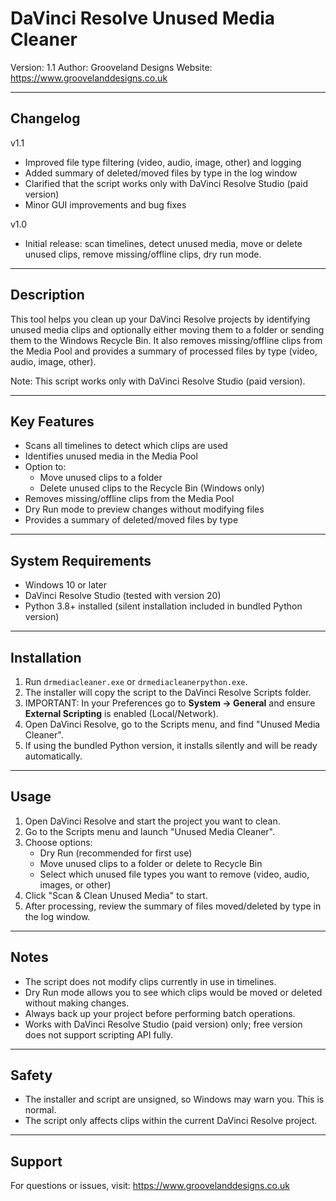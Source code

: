 DaVinci Resolve Unused Media Cleaner
====================================

Version: 1.1
Author: Grooveland Designs
Website: https://www.groovelanddesigns.co.uk

-----
Changelog
-----

v1.1
- Improved file type filtering (video, audio, image, other) and logging
- Added summary of deleted/moved files by type in the log window
- Clarified that the script works only with DaVinci Resolve Studio (paid version)
- Minor GUI improvements and bug fixes

v1.0
- Initial release: scan timelines, detect unused media, move or delete unused clips, remove missing/offline clips, dry run mode.

-----
Description
-----

This tool helps you clean up your DaVinci Resolve projects by identifying unused media clips and optionally either moving them to a folder or sending them to the Windows Recycle Bin. It also removes missing/offline clips from the Media Pool and provides a summary of processed files by type (video, audio, image, other).

Note: This script works only with DaVinci Resolve Studio (paid version).

-----
Key Features
-----

- Scans all timelines to detect which clips are used
- Identifies unused media in the Media Pool
- Option to:
  * Move unused clips to a folder
  * Delete unused clips to the Recycle Bin (Windows only)
- Removes missing/offline clips from the Media Pool
- Dry Run mode to preview changes without modifying files
- Provides a summary of deleted/moved files by type

-----
System Requirements
-----

- Windows 10 or later
- DaVinci Resolve Studio (tested with version 20)
- Python 3.8+ installed (silent installation included in bundled Python version)

-----
Installation
-----

1. Run `drmediacleaner.exe` or `drmediacleanerpython.exe`.
2. The installer will copy the script to the DaVinci Resolve Scripts folder.
3. IMPORTANT: In your Preferences go to **System → General** and ensure **External Scripting** is enabled (Local/Network).
4. Open DaVinci Resolve, go to the Scripts menu, and find "Unused Media Cleaner".
5. If using the bundled Python version, it installs silently and will be ready automatically.

-----
Usage
-----

1. Open DaVinci Resolve and start the project you want to clean.
2. Go to the Scripts menu and launch "Unused Media Cleaner".
3. Choose options:
   - Dry Run (recommended for first use)
   - Move unused clips to a folder or delete to Recycle Bin
   - Select which unused file types you want to remove (video, audio, images, or other)
4. Click "Scan & Clean Unused Media" to start.
5. After processing, review the summary of files moved/deleted by type in the log window.

-----
Notes
-----

- The script does not modify clips currently in use in timelines.
- Dry Run mode allows you to see which clips would be moved or deleted without making changes.
- Always back up your project before performing batch operations.
- Works with DaVinci Resolve Studio (paid version) only; free version does not support scripting API fully.

-----
Safety
-----

- The installer and script are unsigned, so Windows may warn you. This is normal.
- The script only affects clips within the current DaVinci Resolve project.

-----
Support
-----

For questions or issues, visit: https://www.groovelanddesigns.co.uk
